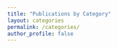 ```yaml
---
title: "Publications by Category"
layout: categories
permalink: /categories/
author_profile: false
---
```

